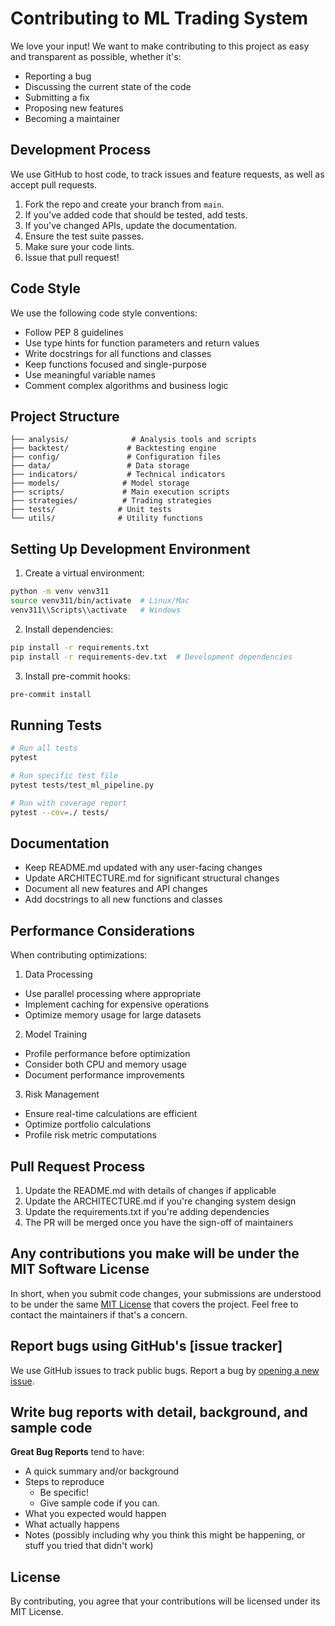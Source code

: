 # Contributing to ML Trading System

We love your input! We want to make contributing to this project as easy and transparent as possible, whether it's:

- Reporting a bug
- Discussing the current state of the code
- Submitting a fix
- Proposing new features
- Becoming a maintainer

## Development Process

We use GitHub to host code, to track issues and feature requests, as well as accept pull requests.

1. Fork the repo and create your branch from `main`.
2. If you've added code that should be tested, add tests.
3. If you've changed APIs, update the documentation.
4. Ensure the test suite passes.
5. Make sure your code lints.
6. Issue that pull request!

## Code Style

We use the following code style conventions:

- Follow PEP 8 guidelines
- Use type hints for function parameters and return values
- Write docstrings for all functions and classes
- Keep functions focused and single-purpose
- Use meaningful variable names
- Comment complex algorithms and business logic

## Project Structure

```
├── analysis/              # Analysis tools and scripts
├── backtest/             # Backtesting engine
├── config/               # Configuration files
├── data/                 # Data storage
├── indicators/           # Technical indicators
├── models/              # Model storage
├── scripts/             # Main execution scripts
├── strategies/          # Trading strategies
├── tests/              # Unit tests
└── utils/              # Utility functions
```

## Setting Up Development Environment

1. Create a virtual environment:
```bash
python -m venv venv311
source venv311/bin/activate  # Linux/Mac
venv311\\Scripts\\activate   # Windows
```

2. Install dependencies:
```bash
pip install -r requirements.txt
pip install -r requirements-dev.txt  # Development dependencies
```

3. Install pre-commit hooks:
```bash
pre-commit install
```

## Running Tests

```bash
# Run all tests
pytest

# Run specific test file
pytest tests/test_ml_pipeline.py

# Run with coverage report
pytest --cov=./ tests/
```

## Documentation

- Keep README.md updated with any user-facing changes
- Update ARCHITECTURE.md for significant structural changes
- Document all new features and API changes
- Add docstrings to all new functions and classes

## Performance Considerations

When contributing optimizations:

1. Data Processing
- Use parallel processing where appropriate
- Implement caching for expensive operations
- Optimize memory usage for large datasets

2. Model Training
- Profile performance before optimization
- Consider both CPU and memory usage
- Document performance improvements

3. Risk Management
- Ensure real-time calculations are efficient
- Optimize portfolio calculations
- Profile risk metric computations

## Pull Request Process

1. Update the README.md with details of changes if applicable
2. Update the ARCHITECTURE.md if you're changing system design
3. Update the requirements.txt if you're adding dependencies
4. The PR will be merged once you have the sign-off of maintainers

## Any contributions you make will be under the MIT Software License

In short, when you submit code changes, your submissions are understood to be under the same [MIT License](http://choosealicense.com/licenses/mit/) that covers the project. Feel free to contact the maintainers if that's a concern.

## Report bugs using GitHub's [issue tracker]

We use GitHub issues to track public bugs. Report a bug by [opening a new issue]().

## Write bug reports with detail, background, and sample code

**Great Bug Reports** tend to have:

- A quick summary and/or background
- Steps to reproduce
  - Be specific!
  - Give sample code if you can.
- What you expected would happen
- What actually happens
- Notes (possibly including why you think this might be happening, or stuff you tried that didn't work)

## License

By contributing, you agree that your contributions will be licensed under its MIT License. 